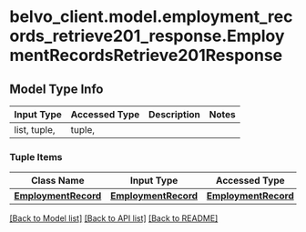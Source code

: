 # belvo_client.model.employment_records_retrieve201_response.EmploymentRecordsRetrieve201Response

## Model Type Info
Input Type | Accessed Type | Description | Notes
------------ | ------------- | ------------- | -------------
list, tuple,  | tuple,  |  | 

### Tuple Items
Class Name | Input Type | Accessed Type | Description | Notes
------------- | ------------- | ------------- | ------------- | -------------
[**EmploymentRecord**](EmploymentRecord.md) | [**EmploymentRecord**](EmploymentRecord.md) | [**EmploymentRecord**](EmploymentRecord.md) |  | 

[[Back to Model list]](../../README.md#documentation-for-models) [[Back to API list]](../../README.md#documentation-for-api-endpoints) [[Back to README]](../../README.md)

